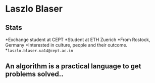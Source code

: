 # Laszlo Blaser


## Stats

*Exchange student at CEPT
*Student at ETH Zuerich
*From Rostock, Germany
*Interested in culture, people and their outcome.
*```laszlo.blaser.ua14@cept.ac.in```

## An algorithm is a practical language to get problems solved..

##
